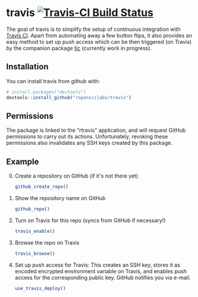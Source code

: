 # travis [![Travis-CI Build Status](https://travis-ci.org/ropenscilabs/travis.svg?branch=master)](https://travis-ci.org/ropenscilabs/travis)


The goal of travis is to simplify the setup of continuous integration with [Travis CI](https://travis-ci.org/).
Apart from automating away a few button flips, it also provides an easy method to set up push access which can be then triggered (on Travis) by the companion package [tic](https://github.com/krlmlr/tic) (currently work in progress).


## Installation

You can install travis from github with:


``` r
# install.packages("devtools")
devtools::install_github("ropenscilabs/travis")
```


## Permissions

The package is linked to the "rtravis" application, and will request GitHub permissions to carry out its actions. Unfortunately, revoking these permissions also invalidates any SSH keys created by this package.


## Example

0. Create a repository on GitHub (if it's not there yet)

    ```r
    github_create_repo()
    ```

1. Show the repository name on GitHub

    ```r
    github_repo()
    ```

2. Turn on Travis for this repo (syncs from GitHub if necessary!)

    ```r
    travis_enable()
    ```

3. Browse the repo on Travis

    ```r
    travis_browse()
    ```

4. Set up push access for Travis: This creates an SSH key, stores it as encoded
   encrypted environment variable on Travis, and enables push access for the
   corresponding public key. GitHub notifies you via e-mail.

    ```r
    use_travis_deploy()
    ```
